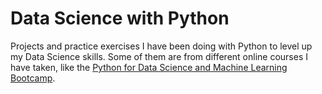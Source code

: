 # Data Science with Python

Projects and practice exercises I have been doing with Python to level up my Data Science skills. Some of them are from different online courses I have taken, like the [Python for Data Science and Machine Learning Bootcamp](https://www.udemy.com/course/python-for-data-science-and-machine-learning-bootcamp/).
